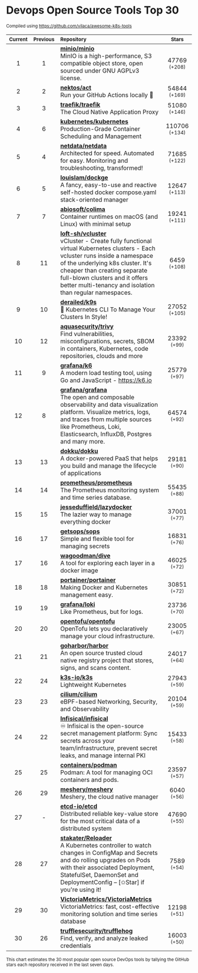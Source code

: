 # Devops Open Source Tools Top 30
<sup>Compiled using https://github.com/vilaca/awesome-k8s-tools</sup>
<div align="center">

|<sub>Current</sub>|<sub>Previous</sub>|<sub>Repository</sub>|<sub>Stars</sub>|
|:---:|:---:|:---|:---:|
|1|1|[**minio/minio**](https://github.com/minio/minio)<br/>MinIO is a high-performance, S3 compatible object store, open sourced under GNU AGPLv3 license.|47769 <sup>(+208)</sup>|
|2|2|[**nektos/act**](https://github.com/nektos/act)<br/>Run your GitHub Actions locally 🚀|54844 <sup>(+169)</sup>|
|3|3|[**traefik/traefik**](https://github.com/traefik/traefik)<br/>The Cloud Native Application Proxy|51080 <sup>(+146)</sup>|
|4|6|[**kubernetes/kubernetes**](https://github.com/kubernetes/kubernetes)<br/>Production-Grade Container Scheduling and Management|110706 <sup>(+134)</sup>|
|5|4|[**netdata/netdata**](https://github.com/netdata/netdata)<br/>Architected for speed. Automated for easy. Monitoring and troubleshooting, transformed!|71685 <sup>(+122)</sup>|
|6|5|[**louislam/dockge**](https://github.com/louislam/dockge)<br/>A fancy, easy-to-use and reactive self-hosted docker compose.yaml stack-oriented manager|12647 <sup>(+113)</sup>|
|7|7|[**abiosoft/colima**](https://github.com/abiosoft/colima)<br/>Container runtimes on macOS (and Linux) with minimal setup|19241 <sup>(+111)</sup>|
|8|11|[**loft-sh/vcluster**](https://github.com/loft-sh/vcluster)<br/>vCluster - Create fully functional virtual Kubernetes clusters - Each vcluster runs inside a namespace of the underlying k8s cluster. It's cheaper than creating separate full-blown clusters and it offers better multi-tenancy and isolation than regular namespaces.|6459 <sup>(+108)</sup>|
|9|10|[**derailed/k9s**](https://github.com/derailed/k9s)<br/>🐶 Kubernetes CLI To Manage Your Clusters In Style!|27052 <sup>(+105)</sup>|
|10|12|[**aquasecurity/trivy**](https://github.com/aquasecurity/trivy)<br/>Find vulnerabilities, misconfigurations, secrets, SBOM in containers, Kubernetes, code repositories, clouds and more|23392 <sup>(+99)</sup>|
|11|9|[**grafana/k6**](https://github.com/grafana/k6)<br/>A modern load testing tool, using Go and JavaScript - https://k6.io|25779 <sup>(+97)</sup>|
|12|8|[**grafana/grafana**](https://github.com/grafana/grafana)<br/>The open and composable observability and data visualization platform. Visualize metrics, logs, and traces from multiple sources like Prometheus, Loki, Elasticsearch, InfluxDB, Postgres and many more. |64574 <sup>(+92)</sup>|
|13|13|[**dokku/dokku**](https://github.com/dokku/dokku)<br/>A docker-powered PaaS that helps you build and manage the lifecycle of applications|29181 <sup>(+90)</sup>|
|14|14|[**prometheus/prometheus**](https://github.com/prometheus/prometheus)<br/>The Prometheus monitoring system and time series database.|55435 <sup>(+88)</sup>|
|15|15|[**jesseduffield/lazydocker**](https://github.com/jesseduffield/lazydocker)<br/>The lazier way to manage everything docker|37001 <sup>(+77)</sup>|
|16|17|[**getsops/sops**](https://github.com/getsops/sops)<br/>Simple and flexible tool for managing secrets|16831 <sup>(+76)</sup>|
|17|16|[**wagoodman/dive**](https://github.com/wagoodman/dive)<br/>A tool for exploring each layer in a docker image|46025 <sup>(+72)</sup>|
|18|18|[**portainer/portainer**](https://github.com/portainer/portainer)<br/>Making Docker and Kubernetes management easy.|30851 <sup>(+72)</sup>|
|19|19|[**grafana/loki**](https://github.com/grafana/loki)<br/>Like Prometheus, but for logs.|23736 <sup>(+70)</sup>|
|20|20|[**opentofu/opentofu**](https://github.com/opentofu/opentofu)<br/>OpenTofu lets you declaratively manage your cloud infrastructure.|23005 <sup>(+67)</sup>|
|21|21|[**goharbor/harbor**](https://github.com/goharbor/harbor)<br/>An open source trusted cloud native registry project that stores, signs, and scans content.|24017 <sup>(+64)</sup>|
|22|24|[**k3s-io/k3s**](https://github.com/k3s-io/k3s)<br/>Lightweight Kubernetes|27943 <sup>(+59)</sup>|
|23|23|[**cilium/cilium**](https://github.com/cilium/cilium)<br/>eBPF-based Networking, Security, and Observability|20104 <sup>(+59)</sup>|
|24|22|[**Infisical/infisical**](https://github.com/Infisical/infisical)<br/>♾ Infisical is the open-source secret management platform: Sync secrets across your team/infrastructure, prevent secret leaks, and manage internal PKI|15433 <sup>(+58)</sup>|
|25|25|[**containers/podman**](https://github.com/containers/podman)<br/>Podman: A tool for managing OCI containers and pods.|23597 <sup>(+57)</sup>|
|26|29|[**meshery/meshery**](https://github.com/meshery/meshery)<br/>Meshery, the cloud native manager|6040 <sup>(+56)</sup>|
|27|-|[**etcd-io/etcd**](https://github.com/etcd-io/etcd)<br/>Distributed reliable key-value store for the most critical data of a distributed system|47690 <sup>(+55)</sup>|
|28|27|[**stakater/Reloader**](https://github.com/stakater/Reloader)<br/>A Kubernetes controller to watch changes in ConfigMap and Secrets and do rolling upgrades on Pods with their associated Deployment, StatefulSet, DaemonSet and DeploymentConfig – [✩Star] if you're using it!|7589 <sup>(+54)</sup>|
|29|30|[**VictoriaMetrics/VictoriaMetrics**](https://github.com/VictoriaMetrics/VictoriaMetrics)<br/>VictoriaMetrics: fast, cost-effective monitoring solution and time series database|12198 <sup>(+51)</sup>|
|30|26|[**trufflesecurity/trufflehog**](https://github.com/trufflesecurity/trufflehog)<br/>Find, verify, and analyze leaked credentials|16003 <sup>(+50)</sup>|


</div>

<sub>This chart estimates the 30 most popular open source DevOps tools by tallying the GitHub stars each repository received in the last seven days.</sub>
